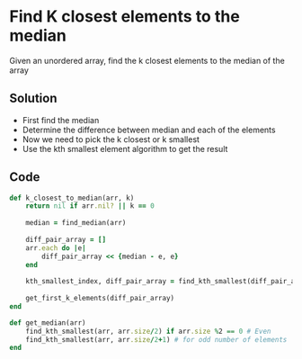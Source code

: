 # Find K closest elements to the median
Given an unordered array, find the k closest elements to the median of the array

## Solution
- First find the median
- Determine the difference between median and each of the elements
- Now we need to pick the k closest or k smallest
- Use the kth smallest element algorithm to get the result

## Code
```ruby
def k_closest_to_median(arr, k)
    return nil if arr.nil? || k == 0
    
    median = find_median(arr)
    
    diff_pair_array = []
    arr.each do |e|
        diff_pair_array << {median - e, e}
    end
    
    kth_smallest_index, diff_pair_array = find_kth_smallest(diff_pair_array, k)
    
    get_first_k_elements(diff_pair_array)
end

def get_median(arr)
    find_kth_smallest(arr, arr.size/2) if arr.size %2 == 0 # Even
    find_kth_smallest(arr, arr.size/2+1) # for odd number of elements
end
```